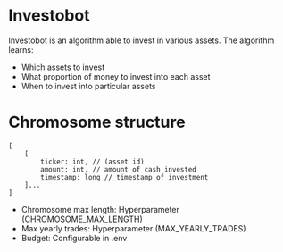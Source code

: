 # Investobot

Investobot is an algorithm able to invest in various assets.
The algorithm learns:

- Which assets to invest
- What proportion of money to invest into each asset
- When to invest into particular assets

# Chromosome structure

```
[
    [
        ticker: int, // (asset id)
        amount: int, // amount of cash invested
        timestamp: long // timestamp of investment
    ]...
]
```

- Chromosome max length: Hyperparameter (CHROMOSOME_MAX_LENGTH)
- Max yearly trades: Hyperparameter (MAX_YEARLY_TRADES)
- Budget: Configurable in .env